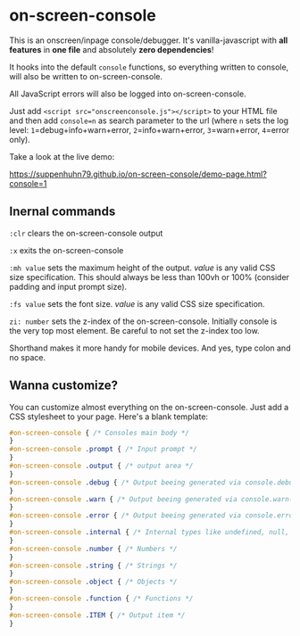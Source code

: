 # on-screen-console
This is an onscreen/inpage console/debugger. It's vanilla-javascript with **all features** in **one file** and absolutely **zero dependencies**!

It hooks into the default `console` functions, so everything written to console, will also be written to on-screen-console.

All JavaScript errors will also be logged into on-screen-console.

Just add `<script src="onscreenconsole.js"></script>` to your HTML file and then add `console=n` as search parameter to the url (where `n` sets the log level: `1`=debug+info+warn+error, `2`=info+warn+error, `3`=warn+error, `4`=error only).

Take a look at the live demo:

https://suppenhuhn79.github.io/on-screen-console/demo-page.html?console=1

## Inernal commands

`:clr` clears the on-screen-console output

`:x` exits the on-screen-console

`:mh value` sets the maximum height of the output. _value_ is any valid CSS size specification. This should always be less than 100vh or 100% (consider padding and input prompt size).

`:fs value` sets the font size. _value_ is any valid CSS size specification.

`zi: number` sets the z-index of the on-screen-console. Initially console is the very top most element. Be careful to not set the z-index too low.

Shorthand makes it more handy for mobile devices. And yes, type colon and no space.

## Wanna customize?
You can customize almost everything on the on-screen-console. Just add a CSS stylesheet to your page. Here's a blank template:

```css
#on-screen-console { /* Consoles main body */
}
#on-screen-console .prompt { /* Input prompt */
}
#on-screen-console .output { /* output area */
}
#on-screen-console .debug { /* Output beeing generated via console.debug() */
}
#on-screen-console .warn { /* Output beeing generated via console.warn() */
}
#on-screen-console .error { /* Output beeing generated via console.error() and errors */
}
#on-screen-console .internal { /* Internal types like undefined, null, booean values */
}
#on-screen-console .number { /* Numbers */
}
#on-screen-console .string { /* Strings */
}
#on-screen-console .object { /* Objects */
}
#on-screen-console .function { /* Functions */
}
#on-screen-console .ITEM { /* Output item */
}
```
